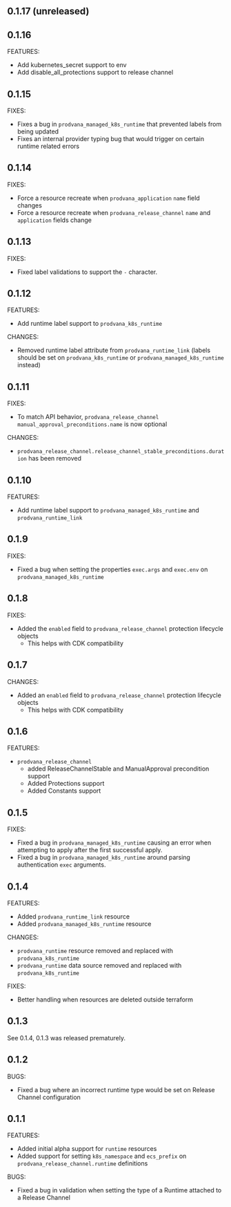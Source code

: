 ## 0.1.17 (unreleased)

## 0.1.16

FEATURES:
- Add kubernetes_secret support to env
- Add disable_all_protections support to release channel

## 0.1.15

FIXES:
  - Fixes a bug in `prodvana_managed_k8s_runtime` that prevented labels from being updated
  - Fixes an internal provider typing bug that would trigger on certain runtime related errors

## 0.1.14

FIXES:
  - Force a resource recreate when `prodvana_application` `name` field changes
  - Force a resource recreate when `prodvana_release_channel` `name` and `application` fields change

## 0.1.13

FIXES:
- Fixed label validations to support the `-` character.

## 0.1.12

FEATURES:
  - Add runtime label support to `prodvana_k8s_runtime`

CHANGES:
  - Removed runtime label attribute from `prodvana_runtime_link` (labels should be set on `prodvana_k8s_runtime` or `prodvana_managed_k8s_runtime` instead)

## 0.1.11

FIXES:
  - To match API behavior, `prodvana_release_channel` `manual_approval_preconditions.name` is now optional

CHANGES:
  - `prodvana_release_channel.release_channel_stable_preconditions.duration` has been removed

## 0.1.10

FEATURES:
  - Add runtime label support to `prodvana_managed_k8s_runtime` and `prodvana_runtime_link`

## 0.1.9

FIXES:
  - Fixed a bug when setting the properties `exec.args` and `exec.env` on `prodvana_managed_k8s_runtime`

## 0.1.8

FIXES:
  - Added the `enabled` field to `prodvana_release_channel` protection lifecycle objects
    - This helps with CDK compatibility 


## 0.1.7

CHANGES:
  - Added an `enabled` field to `prodvana_release_channel` protection lifecycle objects
    - This helps with CDK compatibility 

## 0.1.6

FEATURES:
 - `prodvana_release_channel`
   - added ReleaseChannelStable and ManualApproval precondition support
   - Added Protections support
   - Added Constants support

## 0.1.5

FIXES:
 - Fixed a bug in `prodvana_managed_k8s_runtime` causing an error when attempting to apply after the first successful apply.
 - Fixed a bug in `prodvana_managed_k8s_runtime` around parsing authentication `exec` arguments.

## 0.1.4

FEATURES:
- Added `prodvana_runtime_link` resource
- Added `prodvana_managed_k8s_runtime` resource

CHANGES:
- `prodvana_runtime` resource removed and replaced with `prodvana_k8s_runtime`
- `prodvana_runtime` data source removed and replaced with `prodvana_k8s_runtime`

FIXES:
- Better handling when resources are deleted outside terraform

## 0.1.3

See 0.1.4, 0.1.3 was released prematurely.

## 0.1.2

BUGS:
- Fixed a bug where an incorrect runtime type would be set on Release Channel configuration

## 0.1.1

FEATURES:
- Added initial alpha support for `runtime` resources
- Added support for setting `k8s_namespace` and `ecs_prefix` on `prodvana_release_channel.runtime` definitions

BUGS:
- Fixed a bug in validation when setting the type of a Runtime attached to a Release Channel
